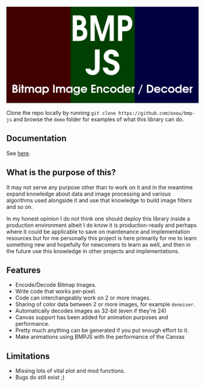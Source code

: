 ![Cover Image](img/cover-2560x1280.png)

Clone the repo locally by running `git clone https://github.com/oxou/bmp-js`
and browse the `demo` folder for examples of what this library can do.

## Documentation
See [here](docs/readme.md).

## What is the purpose of this?

It may not serve any purpose other than to work on it and in the meantime expand knowledge about data and image
processing and various algorithms used alongside it and use that knowledge to build image filters and so on.

In my honest opinion I do not think one should deploy this library inside a production environment albeit I do know it
is production-ready and perhaps where it could be applicable to save on maintenance and implementation resources but
for me personally this project is here primarily for me to learn something new and hopefully for newcomers to learn as
well, and then in the future use this knowledge in other projects and implementations.

## Features

- Encode/Decode Bitmap Images.
- Write code that works per-pixel.
- Code can interchangeably work on 2 or more images.
- Sharing of color data between 2 or more images, for example `denoiser`.
- Automatically decodes images as 32-bit (even if they're 24)
- Canvas support has been added for animation purposes and performance.
- Pretty much anything can be generated if you put enough effort to it.
- Make animations using BMPJS with the performance of the Canvas

## Limitations
- Missing lots of vital plot and mod functions.
- Bugs do still exist ;)
